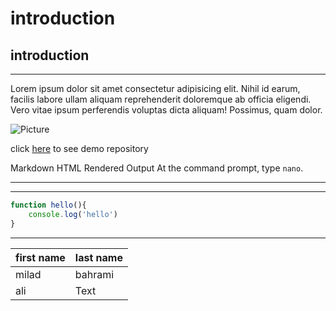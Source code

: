 # introduction
## introduction

___

Lorem ipsum dolor sit amet consectetur adipisicing elit. Nihil id earum, facilis labore ullam aliquam reprehenderit doloremque ab officia eligendi. Vero vitae ipsum perferendis voluptas dicta aliquam! Possimus, quam dolor.



![Picture](https://th.bing.com/th?id=OIP.eXu0xYcy-L8RdHU_yhrS_gAAAA&w=333&h=187&c=8&rs=1&qlt=90&o=6&pid=3.1&rm=2)



click [here](https://haniyehrahimi.github.io/RentcarProject/) to see demo repository

Markdown	HTML	Rendered Output
At the command prompt, type `nano`.
*** 
---


```javascript
function hello(){
    console.log('hello')
}
```
---
| first name | last name   |
| -----------| ----------- |
| milad      | bahrami     |
| ali        | Text        |
